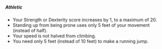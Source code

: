 ##### Athletic

- Your Strength or Dexterity score increases by 1, to a maximum of 20.
- Standing up from being prone uses only 5 feet of your movement (instead of half).
- Your speed is not halved from climbing.
- You need only 5 feet (instead of 10 feet) to make a running jump.
